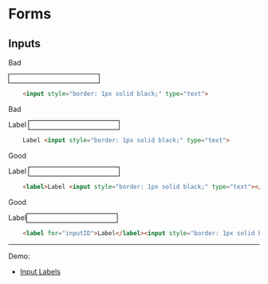 # Forms
## Inputs



<div class="flex flex-wrap">
<div class="w-1/6">
	<p>
		Bad
	<p>
</div>
<div class="w-2/6">
	<input style="border: 1px solid black;" type="text">
</div>
<div class="w-3/6">

``` html
	<input style="border: 1px solid black;" type="text">
```
</div>
<div class="w-1/6">
	<p>
		Bad
	<p>
</div>
<div class="w-2/6">
	Label <input style="border: 1px solid black;" type="text">
</div>
<div class="w-3/6">

``` html
	Label <input style="border: 1px solid black;" type="text">
```
</div>
<div class="w-1/6">
	<p>
		Good
	<p>
</div>
<div class="w-2/6">
	<label>Label <input style="border: 1px solid black;" type="text"></label>
</div>
<div class="w-3/6">

``` html
	<label>Label <input style="border: 1px solid black;" type="text"></label>
```
</div>
</div>
<div class="flex flex-wrap">
<div class="w-1/6">
	<p>
		Good
	<p>
</div>
<div class="w-2/6">
	<label for="inputID">Label</label><input style="border: 1px solid black;" type="text" id="inputID">
</div>
<div class="w-3/6">

``` html
	<label for="inputID">Label</label><input style="border: 1px solid black;" type="text" id="inputID">
```
</div>
</div>

---

Demo:

- [Input Labels](/accessibility-crash-course/demo/form-inputs-labels)
